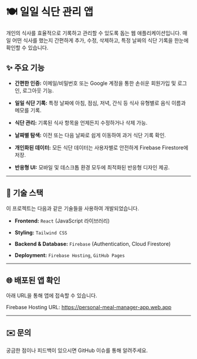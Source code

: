 # 🍽️ 일일 식단 관리 앱

개인의 식사를 효율적으로 기록하고 관리할 수 있도록 돕는 웹 애플리케이션입니다. 매일 어떤 식사를 했는지 간편하게 추가, 수정, 삭제하고, 특정 날짜의 식단 기록을 한눈에 확인할 수 있습니다.

## ✨ 주요 기능

* **간편한 인증:** 이메일/비밀번호 또는 Google 계정을 통한 손쉬운 회원가입 및 로그인, 로그아웃 기능.

* **일일 식단 기록:** 특정 날짜에 아침, 점심, 저녁, 간식 등 식사 유형별로 음식 이름과 메모를 기록.

* **식단 관리:** 기록된 식사 항목을 언제든지 수정하거나 삭제 가능.

* **날짜별 탐색:** 이전 또는 다음 날짜로 쉽게 이동하여 과거 식단 기록 확인.

* **개인화된 데이터:** 모든 식단 데이터는 사용자별로 안전하게 Firebase Firestore에 저장.

* **반응형 UI:** 모바일 및 데스크톱 환경 모두에 최적화된 반응형 디자인 제공.

---

## 🚀 기술 스택

이 프로젝트는 다음과 같은 기술들을 사용하여 개발되었습니다.

* **Frontend:** `React` (JavaScript 라이브러리)

* **Styling:** `Tailwind CSS`

* **Backend & Database:** `Firebase` (Authentication, Cloud Firestore)

* **Deployment:** `Firebase Hosting`, `GitHub Pages`

---
## 🌐 배포된 앱 확인
아래 URL을 통해 앱에 접속할 수 있습니다.

Firebase Hosting URL:
https://personal-meal-manager-app.web.app

---

## ✉️ 문의
궁금한 점이나 피드백이 있으시면 GitHub 이슈를 통해 알려주세요.
